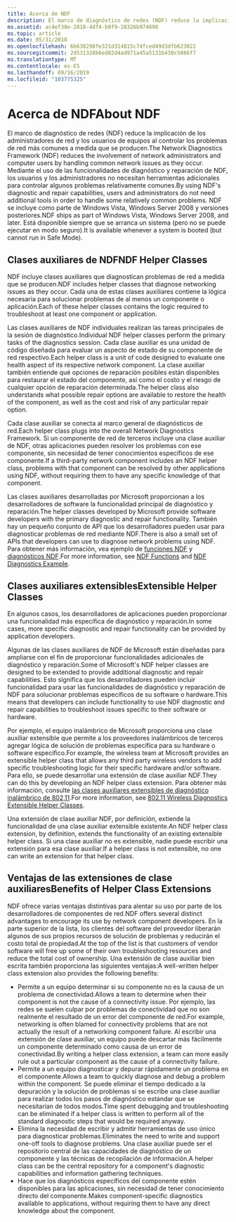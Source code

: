 ```yaml
---
title: Acerca de NDF
description: El marco de diagnóstico de redes (NDF) reduce la implicación de los administradores de red y los usuarios de equipos al controlar los problemas de red más comunes a medida que se producen.
ms.assetid: ac4ef38e-2818-4df4-b9f9-28326b974698
ms.topic: article
ms.date: 05/31/2018
ms.openlocfilehash: 6b638298fe321d314815c74fced49d3dfb623022
ms.sourcegitcommit: 2d531328b6ed82d4ad971a45a5131b430c5866f7
ms.translationtype: MT
ms.contentlocale: es-ES
ms.lasthandoff: 09/16/2019
ms.locfileid: "103775325"
---
```

# <a name="about-ndf"></a><span data-ttu-id="bcd8f-103">Acerca de NDF</span><span class="sxs-lookup"><span data-stu-id="bcd8f-103">About NDF</span></span>

<span data-ttu-id="bcd8f-104">El marco de diagnóstico de redes (NDF) reduce la implicación de los administradores de red y los usuarios de equipos al controlar los problemas de red más comunes a medida que se producen.</span><span class="sxs-lookup"><span data-stu-id="bcd8f-104">The Network Diagnostics Framework (NDF) reduces the involvement of network administrators and computer users by handling common network issues as they occur.</span></span> <span data-ttu-id="bcd8f-105">Mediante el uso de las funcionalidades de diagnóstico y reparación de NDF, los usuarios y los administradores no necesitan herramientas adicionales para controlar algunos problemas relativamente comunes.</span><span class="sxs-lookup"><span data-stu-id="bcd8f-105">By using NDF's diagnostic and repair capabilities, users and administrators do not need additional tools in order to handle some relatively common problems.</span></span> <span data-ttu-id="bcd8f-106">NDF se incluye como parte de Windows Vista, Windows Server 2008 y versiones posteriores.</span><span class="sxs-lookup"><span data-stu-id="bcd8f-106">NDF ships as part of Windows Vista, Windows Server 2008, and later.</span></span> <span data-ttu-id="bcd8f-107">Está disponible siempre que se arranca un sistema (pero no se puede ejecutar en modo seguro).</span><span class="sxs-lookup"><span data-stu-id="bcd8f-107">It is available whenever a system is booted (but cannot run in Safe Mode).</span></span>

## <a name="ndf-helper-classes"></a><span data-ttu-id="bcd8f-108">Clases auxiliares de NDF</span><span class="sxs-lookup"><span data-stu-id="bcd8f-108">NDF Helper Classes</span></span>

<span data-ttu-id="bcd8f-109">NDF incluye clases auxiliares que diagnostican problemas de red a medida que se producen.</span><span class="sxs-lookup"><span data-stu-id="bcd8f-109">NDF includes helper classes that diagnose networking issues as they occur.</span></span> <span data-ttu-id="bcd8f-110">Cada una de estas clases auxiliares contiene la lógica necesaria para solucionar problemas de al menos un componente o aplicación.</span><span class="sxs-lookup"><span data-stu-id="bcd8f-110">Each of these helper classes contains the logic required to troubleshoot at least one component or application.</span></span>

<span data-ttu-id="bcd8f-111">Las clases auxiliares de NDF individuales realizan las tareas principales de la sesión de diagnóstico.</span><span class="sxs-lookup"><span data-stu-id="bcd8f-111">Individual NDF helper classes perform the primary tasks of the diagnostics session.</span></span> <span data-ttu-id="bcd8f-112">Cada clase auxiliar es una unidad de código diseñada para evaluar un aspecto de estado de su componente de red respectivo.</span><span class="sxs-lookup"><span data-stu-id="bcd8f-112">Each helper class is a unit of code designed to evaluate one health aspect of its respective network component.</span></span> <span data-ttu-id="bcd8f-113">La clase auxiliar también entiende qué opciones de reparación posibles están disponibles para restaurar el estado del componente, así como el costo y el riesgo de cualquier opción de reparación determinada.</span><span class="sxs-lookup"><span data-stu-id="bcd8f-113">The helper class also understands what possible repair options are available to restore the health of the component, as well as the cost and risk of any particular repair option.</span></span>

<span data-ttu-id="bcd8f-114">Cada clase auxiliar se conecta al marco general de diagnósticos de red.</span><span class="sxs-lookup"><span data-stu-id="bcd8f-114">Each helper class plugs into the overall Network Diagnostics Framework.</span></span> <span data-ttu-id="bcd8f-115">Si un componente de red de terceros incluye una clase auxiliar de NDF, otras aplicaciones pueden resolver los problemas con ese componente, sin necesidad de tener conocimientos específicos de ese componente.</span><span class="sxs-lookup"><span data-stu-id="bcd8f-115">If a third-party network component includes an NDF helper class, problems with that component can be resolved by other applications using NDF, without requiring them to have any specific knowledge of that component.</span></span>

<span data-ttu-id="bcd8f-116">Las clases auxiliares desarrolladas por Microsoft proporcionan a los desarrolladores de software la funcionalidad principal de diagnóstico y reparación.</span><span class="sxs-lookup"><span data-stu-id="bcd8f-116">The helper classes developed by Microsoft provide software developers with the primary diagnostic and repair functionality.</span></span> <span data-ttu-id="bcd8f-117">También hay un pequeño conjunto de API que los desarrolladores pueden usar para diagnosticar problemas de red mediante NDF.</span><span class="sxs-lookup"><span data-stu-id="bcd8f-117">There is also a small set of APIs that developers can use to diagnose network problems using NDF.</span></span> <span data-ttu-id="bcd8f-118">Para obtener más información, vea ejemplo de [funciones NDF](ndf-functions.md) y [diagnósticos NDF](ndf-diagnostics-example.md).</span><span class="sxs-lookup"><span data-stu-id="bcd8f-118">For more information, see [NDF Functions](ndf-functions.md) and [NDF Diagnostics Example](ndf-diagnostics-example.md).</span></span>

## <a name="extensible-helper-classes"></a><span data-ttu-id="bcd8f-119">Clases auxiliares extensibles</span><span class="sxs-lookup"><span data-stu-id="bcd8f-119">Extensible Helper Classes</span></span>

<span data-ttu-id="bcd8f-120">En algunos casos, los desarrolladores de aplicaciones pueden proporcionar una funcionalidad más específica de diagnóstico y reparación.</span><span class="sxs-lookup"><span data-stu-id="bcd8f-120">In some cases, more specific diagnostic and repair functionality can be provided by application developers.</span></span>

<span data-ttu-id="bcd8f-121">Algunas de las clases auxiliares de NDF de Microsoft están diseñadas para ampliarse con el fin de proporcionar funcionalidades adicionales de diagnóstico y reparación.</span><span class="sxs-lookup"><span data-stu-id="bcd8f-121">Some of Microsoft's NDF helper classes are designed to be extended to provide additional diagnostic and repair capabilities.</span></span> <span data-ttu-id="bcd8f-122">Esto significa que los desarrolladores pueden incluir funcionalidad para usar las funcionalidades de diagnóstico y reparación de NDF para solucionar problemas específicos de su software o hardware.</span><span class="sxs-lookup"><span data-stu-id="bcd8f-122">This means that developers can include functionality to use NDF diagnostic and repair capabilities to troubleshoot issues specific to their software or hardware.</span></span>

<span data-ttu-id="bcd8f-123">Por ejemplo, el equipo inalámbrico de Microsoft proporciona una clase auxiliar extensible que permite a los proveedores inalámbricos de terceros agregar lógica de solución de problemas específica para su hardware o software específico.</span><span class="sxs-lookup"><span data-stu-id="bcd8f-123">For example, the wireless team at Microsoft provides an extensible helper class that allows any third party wireless vendors to add specific troubleshooting logic for their specific hardware and/or software.</span></span> <span data-ttu-id="bcd8f-124">Para ello, se puede desarrollar una extensión de clase auxiliar NDF.</span><span class="sxs-lookup"><span data-stu-id="bcd8f-124">They can do this by developing an NDF helper class extension.</span></span> <span data-ttu-id="bcd8f-125">Para obtener más información, consulte [las clases auxiliares extensibles de diagnóstico inalámbrico de 802,11](802-11-wireless-diagnostics-extensible-helper-classes.md).</span><span class="sxs-lookup"><span data-stu-id="bcd8f-125">For more information, see [802.11 Wireless Diagnostics Extensible Helper Classes](802-11-wireless-diagnostics-extensible-helper-classes.md).</span></span>

<span data-ttu-id="bcd8f-126">Una extensión de clase auxiliar NDF, por definición, extiende la funcionalidad de una clase auxiliar extensible existente.</span><span class="sxs-lookup"><span data-stu-id="bcd8f-126">An NDF helper class extension, by definition, extends the functionality of an existing extensible helper class.</span></span> <span data-ttu-id="bcd8f-127">Si una clase auxiliar no es extensible, nadie puede escribir una extensión para esa clase auxiliar.</span><span class="sxs-lookup"><span data-stu-id="bcd8f-127">If a helper class is not extensible, no one can write an extension for that helper class.</span></span>

## <a name="benefits-of-helper-class-extensions"></a><span data-ttu-id="bcd8f-128">Ventajas de las extensiones de clase auxiliares</span><span class="sxs-lookup"><span data-stu-id="bcd8f-128">Benefits of Helper Class Extensions</span></span>

<span data-ttu-id="bcd8f-129">NDF ofrece varias ventajas distintivas para alentar su uso por parte de los desarrolladores de componentes de red.</span><span class="sxs-lookup"><span data-stu-id="bcd8f-129">NDF offers several distinct advantages to encourage its use by network component developers.</span></span> <span data-ttu-id="bcd8f-130">En la parte superior de la lista, los clientes del software del proveedor liberarán algunos de sus propios recursos de solución de problemas y reducirán el costo total de propiedad.</span><span class="sxs-lookup"><span data-stu-id="bcd8f-130">At the top of the list is that customers of vendor software will free up some of their own troubleshooting resources and reduce the total cost of ownership.</span></span> <span data-ttu-id="bcd8f-131">Una extensión de clase auxiliar bien escrita también proporciona las siguientes ventajas:</span><span class="sxs-lookup"><span data-stu-id="bcd8f-131">A well-written helper class extension also provides the following benefits:</span></span>

-   <span data-ttu-id="bcd8f-132">Permite a un equipo determinar si su componente no es la causa de un problema de conectividad.</span><span class="sxs-lookup"><span data-stu-id="bcd8f-132">Allows a team to determine when their component is not the cause of a connectivity issue.</span></span> <span data-ttu-id="bcd8f-133">Por ejemplo, las redes se suelen culpar por problemas de conectividad que no son realmente el resultado de un error del componente de red.</span><span class="sxs-lookup"><span data-stu-id="bcd8f-133">For example, networking is often blamed for connectivity problems that are not actually the result of a networking component failure.</span></span> <span data-ttu-id="bcd8f-134">Al escribir una extensión de clase auxiliar, un equipo puede descartar más fácilmente un componente determinado como causa de un error de conectividad.</span><span class="sxs-lookup"><span data-stu-id="bcd8f-134">By writing a helper class extension, a team can more easily rule out a particular component as the cause of a connectivity failure.</span></span>
-   <span data-ttu-id="bcd8f-135">Permite a un equipo diagnosticar y depurar rápidamente un problema en el componente.</span><span class="sxs-lookup"><span data-stu-id="bcd8f-135">Allows a team to quickly diagnose and debug a problem within the component.</span></span> <span data-ttu-id="bcd8f-136">Se puede eliminar el tiempo dedicado a la depuración y la solución de problemas si se escribe una clase auxiliar para realizar todos los pasos de diagnóstico estándar que se necesitarían de todos modos.</span><span class="sxs-lookup"><span data-stu-id="bcd8f-136">Time spent debugging and troubleshooting can be eliminated if a helper class is written to perform all of the standard diagnostic steps that would be required anyway.</span></span>
-   <span data-ttu-id="bcd8f-137">Elimina la necesidad de escribir y admitir herramientas de uso único para diagnosticar problemas.</span><span class="sxs-lookup"><span data-stu-id="bcd8f-137">Eliminates the need to write and support one-off tools to diagnose problems.</span></span> <span data-ttu-id="bcd8f-138">Una clase auxiliar puede ser el repositorio central de las capacidades de diagnóstico de un componente y las técnicas de recopilación de información.</span><span class="sxs-lookup"><span data-stu-id="bcd8f-138">A helper class can be the central repository for a component's diagnostic capabilities and information gathering techniques.</span></span>
-   <span data-ttu-id="bcd8f-139">Hace que los diagnósticos específicos del componente estén disponibles para las aplicaciones, sin necesidad de tener conocimiento directo del componente.</span><span class="sxs-lookup"><span data-stu-id="bcd8f-139">Makes component-specific diagnostics available to applications, without requiring them to have any direct knowledge about the component.</span></span>

 

 





